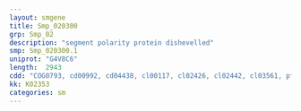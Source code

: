 ```yaml
---
layout: smgene
title: Smp_020300
grp: Smp_02
description: "segment polarity protein dishevelled"
smp: Smp_020300.1
uniprot: "G4V8C6"
length:  2943
cdd: "COG0793, cd00992, cd04438, cl00117, cl02426, cl02442, cl03561, pfam00595, pfam00610, pfam00778, pfam02377, smart00021, smart00049, smart00228"
kk: K02353
categories: sm
---
```

